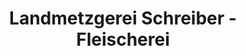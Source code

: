 ---
title: "Landmetzgerei Schreiber - Fleischerei"
url: /fellen/landmetzgerei-schreiber-fleischerei/
shop: Metzgerei
---